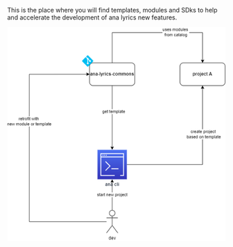 This is the place where you will find templates, modules and SDks to help and accelerate the development of ana lyrics new features. 

![worflow](workflow.png)